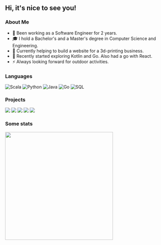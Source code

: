 ## Hi, it's nice to see you!

### About Me

- 💼 Been working as a Software Engineer for 2 years.
- 🎓 I hold a Bachelor's and a Master's degree in Computer Science and Engineering.
- 🔭 Currently helping to build a website for a 3d-printing business.
- 🌱 Recently started exploring Kotlin and Go. Also had a go with React.
- ⚡ Always looking forward for outdoor activities.

### Languages

![Scala](https://img.shields.io/badge/-Scala-000?&logo=Scala)
![Python](https://img.shields.io/badge/-Python-000?&logo=Python)
![Java](https://img.shields.io/badge/-Java-000?&logo=Java&logoColor=007396)
![Go](https://img.shields.io/badge/-Go-000?&logo=Go&logoColor=007396)
![SQL](https://img.shields.io/badge/-SQL-000?&logo=MySQL)

### Projects

[![](https://img.shields.io/badge/-🧬%20My%20Website-000)](https://github.com/MiguelMarcelino/MiguelMarcelino.github.io)
[![](https://img.shields.io/badge/-🐍%20Py2Many-000)](https://github.com/MiguelMarcelino/py2many)
[![](https://img.shields.io/badge/-♨️%20Java2Many-000)](https://github.com/MiguelMarcelino/Java2Many)
[![](https://img.shields.io/badge/-🖨️%20BananaFrog3D-000)](https://github.com/MiguelMarcelino/banana-frog-3d)
[![](https://img.shields.io/badge/-📖%20Thoth-000)](https://github.com/MiguelMarcelino/Thoth)

### Some stats
<img height="350em" src="https://github-readme-stats.vercel.app/api?username=MiguelMarcelino&theme=tokyonight&show_icons=true&hide_border=true&count_private=true" />
<!-- <img height="150em" src="https://github-readme-streak-stats.herokuapp.com/?user=MiguelMarcelino&theme=tokyonight&hide_border=true" /> -->

